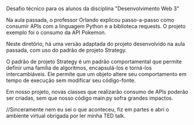 Desafio técnico para os alunos da disciplina "Desenvolvimento Web 3"

Na aula passada, o professor Orlando explicou passo-a-passo como consumir APIs com a linguagem Python e a biblioteca requests. O projeto exemplo foi o consumo da API Pokemon.

Neste diretório, há uma versão adaptada do projeto desenvolvido na aula passada, com uso do padrão de projeto Strategy.

O padrão de projeto Strategy é um padrão comportamental que permite definir uma família de algoritmos, encapsulá-los e torná-los intercambiáveis. Ele permite que um objeto altere seu comportamento em tempo de execução sem modificar seu código-fonte.

Em nosso projeto, novas classes que realizarão consumo de APIs poderão ser criadas, sem que nosso código main.py sofra grandes impactos.

//Sinceramente nem eu sei o que aconteceu, fiz em partes e abri o ambiente virtual obrigada por ler minha TED talk.
